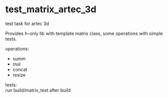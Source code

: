 # test_matrix_artec_3d
test task for artec 3d

Provides h-only lib with template matrix class, some operations with simple tests.

operations:
- summ
- mul
- concat
- resize

tests:  
run build/matrix_test after build
